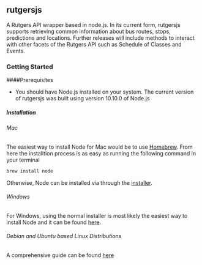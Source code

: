 ## rutgersjs
A Rutgers API wrapper based in node.js. In its current form, rutgersjs supports retrieving common
information about bus routes, stops, predictions and locations. Further releases will include methods
to interact with other facets of the Rutgers API such as Schedule of Classes and Events.

### Getting Started

####Prerequisites 
- You should have Node.js installed on your system. The current version of rutgersjs was built using 
version 10.10.0 of Node.js

##### Installation
###### Mac
The easiest way to install Node for Mac would be to use [Homebrew](https://brew.sh/). From here the installtion
process is as easy as running the following command in your terminal
````bash
brew install node
````

Otherwise, Node can be installed via through the [installer](https://nodejs.org/en/).

###### Windows
For Windows, using the normal installer is most likely the easiest way to install Node and it 
can be found [here](https://nodejs.org/en/download/current/).
###### Debian and Ubuntu based Linux Distributions

A comprehensive guide can be found [here](https://nodejs.org/en/download/package-manager/#debian-and-ubuntu-based-linux-distributions)